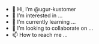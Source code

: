 - 👋 Hi, I’m @ugur-kustomer
- 👀 I’m interested in ...
- 🌱 I’m currently learning ...
- 💞️ I’m looking to collaborate on ...
- 📫 How to reach me ...

<!---
ugur-kustomer/ugur-kustomer is a ✨ special ✨ repository because its `README.md` (this file) appears on your GitHub profile.
You can click the Preview link to take a look at your changes.
--->
